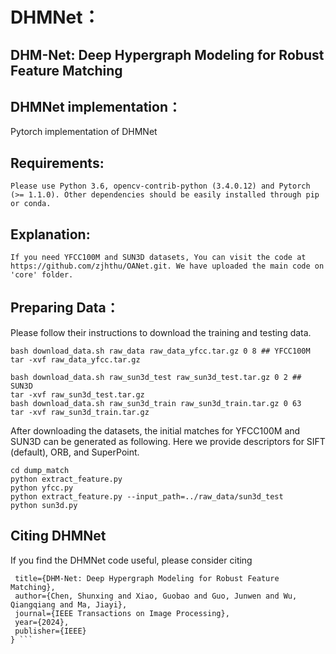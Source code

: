 # DHMNet：

## DHM-Net: Deep Hypergraph Modeling for Robust Feature Matching

## DHMNet implementation：
  
  Pytorch implementation of DHMNet



## Requirements:
  ```Please use Python 3.6, opencv-contrib-python (3.4.0.12) and Pytorch (>= 1.1.0). Other dependencies should be easily installed through pip or conda.```

## Explanation:
  ```If you need YFCC100M and SUN3D datasets, You can visit the code at https://github.com/zjhthu/OANet.git. We have uploaded the main code on 'core' folder.```

## Preparing Data：
  Please follow their instructions to download the training and testing data.
  ```
  bash download_data.sh raw_data raw_data_yfcc.tar.gz 0 8 ## YFCC100M
  tar -xvf raw_data_yfcc.tar.gz
  ```
  ```
  bash download_data.sh raw_sun3d_test raw_sun3d_test.tar.gz 0 2 ## SUN3D
  tar -xvf raw_sun3d_test.tar.gz
  bash download_data.sh raw_sun3d_train raw_sun3d_train.tar.gz 0 63
  tar -xvf raw_sun3d_train.tar.gz
  ```
  After downloading the datasets, the initial matches for YFCC100M and SUN3D can be generated as following. Here we provide descriptors   for SIFT (default), ORB, and SuperPoint.
  ```
  cd dump_match
  python extract_feature.py
  python yfcc.py
  python extract_feature.py --input_path=../raw_data/sun3d_test
  python sun3d.py
  ```



## Citing DHMNet
If you find the DHMNet code useful, please consider citing
 ```@article{chen2024dhm,
  title={DHM-Net: Deep Hypergraph Modeling for Robust Feature Matching},
  author={Chen, Shunxing and Xiao, Guobao and Guo, Junwen and Wu, Qiangqiang and Ma, Jiayi},
  journal={IEEE Transactions on Image Processing},
  year={2024},
  publisher={IEEE}
} ```
